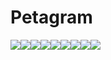 # Petagram
<img src="https://1.bp.blogspot.com/-Oq12mO-AwWk/X35qy1u51PI/AAAAAAAAJRs/F3iMJduvUhEGqegbv7x1NojTQS6Q-yJKgCLcBGAsYHQ/s16000/Screenshot_1.png"/><img src="https://1.bp.blogspot.com/-9pnvReCV7C8/X35q1b4_rnI/AAAAAAAAJR8/kX9dVBuD3rQ9kOonhbpHGIrqPg2o1Oo9QCLcBGAsYHQ/s16000/Screenshot_7.png" /><img src="https://1.bp.blogspot.com/-q4bors2DBTo/X35qzov-jHI/AAAAAAAAJRw/lIT-2eD4UxAygVVkGa937Y1yXXwwMFG7wCLcBGAsYHQ/s16000/Screenshot_4.png" /><img src="https://1.bp.blogspot.com/-nTwWDNDw3Ds/X35q0c9WVLI/AAAAAAAAJR0/zWjWm5dS7t8e_ucuSSHFD6W92_fwCHr6gCLcBGAsYHQ/s16000/Screenshot_6.png" /><img src="https://1.bp.blogspot.com/-k6Z7Ks5Bbq8/X35q0w_vyfI/AAAAAAAAJR4/QHBei8azZkIldMB7rsnG1C45UFuHonSUQCLcBGAsYHQ/s16000/Screenshot_5.png" /><img src="https://1.bp.blogspot.com/-BnEfEiYyHAM/X35xDGx-FtI/AAAAAAAAJSY/phIPoyffAy8EfwghIeG1-L0_Q4V7G2HRgCLcBGAsYHQ/s16000/Screenshot_10.png" /><img src="https://1.bp.blogspot.com/-3l8E7SpdnjQ/X35qy7LnKVI/AAAAAAAAJRo/_KVU_4plQSAwI_LoqC-mKh4_TRrnzd-lgCLcBGAsYHQ/s16000/Screenshot_2.png" /><img src="https://1.bp.blogspot.com/-2Mjc59htNxg/X35q2sN4pnI/AAAAAAAAJSE/WNmeQVIWprE0v2LxwGG82x8VDkSBcsltACLcBGAsYHQ/s16000/Screenshot_9.png" /><img src="https://1.bp.blogspot.com/-U1PEepI318k/X35qye3SWYI/AAAAAAAAJRk/avWg2yTc1Dgip4JXn3dmlnfB5-czayn1gCLcBGAsYHQ/s16000/Screenshot_3.png" />
